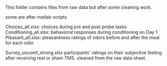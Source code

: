 This folder contains files from raw data but after some cleaning work.

some are after matlab scripts

Choices_all.xlsx: choices during pre and post probe tasks
Conditioning_all.xlsx: behavioral responses during conditioning on Day 1
Pleasant_all.xlsx: pleasantness ratings of odors before and after the meal for each odor


Survey_uncomf_strong.xlsx
participants' ratings on their subjective feeling after receiving real or sham TMS.
cleaned from the raw data sheet.


